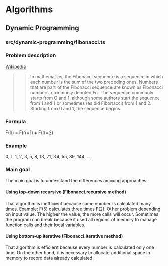 # Algorithms

## Dynamic Programming

### src/dynamic-programming/fibonacci.ts

### Problem description
[Wikipedia](https://en.wikipedia.org/wiki/Fibonacci_sequence)

>> In mathematics, the Fibonacci sequence is a sequence in which each number is the sum of the two preceding ones. Numbers that are part of the Fibonacci sequence are known as Fibonacci numbers, commonly denoted Fn . The sequence commonly starts from 0 and 1, although some authors start the sequence from 1 and 1 or sometimes (as did Fibonacci) from 1 and 2. Starting from 0 and 1, the sequence begins.

### Formula
F(n) = F(n − 1) + F(n − 2)

### Example
0, 1, 1, 2, 3, 5, 8, 13, 21, 34, 55, 89, 144, ...

### Main goal
The main goal is to understand the differences amoung approaches.

#### Using top-down recursive (Fibonacci.recursive method)
That algorithm is inefficient because same number is calculated many times. Example: F(5) calculates three times F(2). 
Other problem depending on input value. The higher the value, the more calls will occur. Sometimes the program can break because it used all regions of memory to manage function calls and their local variables.

#### Using bottom-up iterative (Fibonacci.iterative method)
That algorithm is efficient because every number is calculated only one time. On the other hand, it is necessary to allocate additional space in memory to record data already calculated.